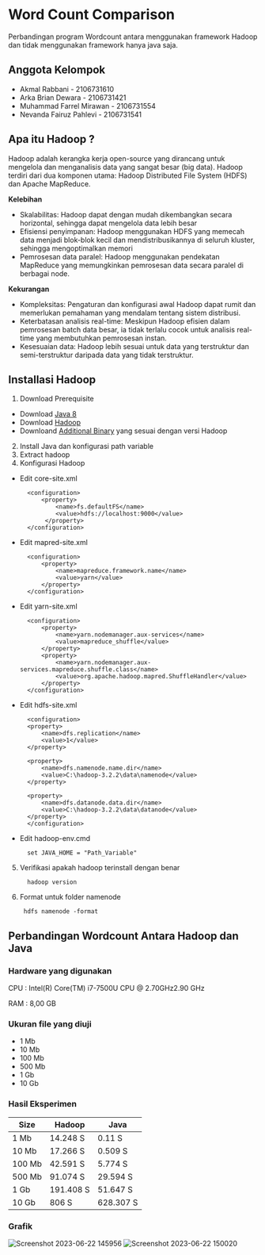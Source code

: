 # Word Count Comparison
Perbandingan program Wordcount antara menggunakan framework Hadoop dan tidak menggunakan framework hanya java saja.
## Anggota Kelompok
- Akmal Rabbani - 2106731610
- Arka Brian Dewara - 2106731421
- Muhammad Farrel Mirawan - 2106731554
- Nevanda Fairuz Pahlevi - 2106731541

## Apa itu Hadoop ?
Hadoop adalah kerangka kerja open-source yang dirancang untuk mengelola dan menganalisis data yang sangat besar (big data). Hadoop terdiri dari dua komponen utama: Hadoop Distributed File System (HDFS) dan Apache MapReduce.

**Kelebihan**
- Skalabilitas: Hadoop dapat dengan mudah dikembangkan secara horizontal, sehingga dapat mengelola data lebih besar
- Efisiensi penyimpanan: Hadoop menggunakan HDFS yang memecah data menjadi blok-blok kecil dan mendistribusikannya di seluruh kluster, sehingga mengoptimalkan memori
- Pemrosesan data paralel: Hadoop menggunakan pendekatan MapReduce yang memungkinkan pemrosesan data secara paralel di berbagai node.

**Kekurangan**
- Kompleksitas: Pengaturan dan konfigurasi awal Hadoop dapat rumit dan memerlukan pemahaman yang mendalam tentang sistem distribusi.
- Keterbatasan analisis real-time: Meskipun Hadoop efisien dalam pemrosesan batch data besar, ia tidak terlalu cocok untuk analisis real-time yang membutuhkan pemrosesan instan.
- Kesesuaian data: Hadoop lebih sesuai untuk data yang terstruktur dan semi-terstruktur daripada data yang tidak terstruktur.

## Installasi Hadoop
1. Download Prerequisite
- Download [Java 8](https://www.oracle.com/id/java/technologies/javase/javase8-archive-downloads.html)
- Download [Hadoop](https://archive.apache.org/dist/hadoop/common/)
- Downloand [Additional Binary](https://github.com/cdarlint/winutils) yang sesuai dengan versi Hadoop
2. Install Java dan konfigurasi path variable
3. Extract hadoop
4. Konfigurasi Hadoop
- Edit core-site.xml

        <configuration>
            <property>
                <name>fs.defaultFS</name>
                <value>hdfs://localhost:9000</value>
             </property>
        </configuration>

- Edit mapred-site.xml

        <configuration>
            <property>
                <name>mapreduce.framework.name</name>
                <value>yarn</value>
            </property>
        </configuration>

- Edit yarn-site.xml

        <configuration>
            <property>
                <name>yarn.nodemanager.aux-services</name>
                <value>mapreduce_shuffle</value>
            </property>
            <property>
                <name>yarn.nodemanager.aux-services.mapreduce.shuffle.class</name>
                <value>org.apache.hadoop.mapred.ShuffleHandler</value>
            </property>
        </configuration>

- Edit hdfs-site.xml

        <configuration>
        <property>
            <name>dfs.replication</name>
            <value>1</value>
        </property>

        <property>
            <name>dfs.namenode.name.dir</name>
            <value>C:\hadoop-3.2.2\data\namenode</value>
        </property>

        <property>
            <name>dfs.datanode.data.dir</name>
            <value>C:\hadoop-3.2.2\data\datanode</value>
        </property>
        </configuration>

- Edit hadoop-env.cmd
        
        set JAVA_HOME = "Path_Variable"
5. Verifikasi apakah hadoop terinstall dengan benar

         hadoop version
6. Format untuk folder namenode

        hdfs namenode -format

## Perbandingan Wordcount Antara Hadoop dan Java
### Hardware yang digunakan
CPU : Intel(R) Core(TM) i7-7500U CPU @ 2.70GHz2.90 GHz

RAM : 8,00 GB
### Ukuran file yang diuji
- 1 Mb 
- 10 Mb
- 100 Mb 
- 500 Mb 
- 1 Gb 
- 10 Gb 
### Hasil Eksperimen
| Size   | Hadoop    | Java      |
|--------|-----------|-----------|
| 1 Mb   | 14.248 S  | 0.11 S    |
| 10 Mb  | 17.266 S  | 0.509 S   |
| 100 Mb | 42.591 S  | 5.774 S   |
| 500 Mb | 91.074 S  | 29.594 S  |
| 1 Gb   | 191.408 S | 51.647 S  |
| 10 Gb  | 806 S     | 628.307 S |
### Grafik
![Screenshot 2023-06-22 145956](https://github.com/farrelmrwn/WordCountComparison/assets/87571919/c9192e66-f90e-4985-91e8-f1d628fb9d83)
![Screenshot 2023-06-22 150020](https://github.com/farrelmrwn/WordCountComparison/assets/87571919/3fb1945f-3236-4448-b659-42bf5fe97736)

